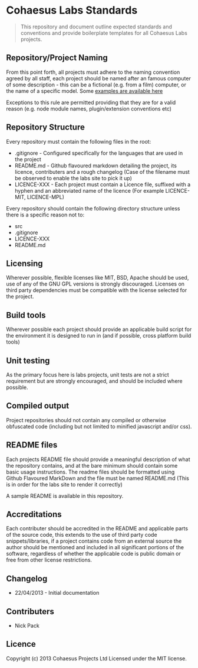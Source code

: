 Cohaesus Labs Standards
=======================
> This repository and document outline expected standards and conventions and provide boilerplate templates for all Cohaesus Labs projects.

## Repository/Project Naming
From this point forth, all projects must adhere to the naming convention agreed by all staff, each project should be named after an famous computer of some description - this can be a fictional (e.g. from a film) computer, or the name of a specific model. Some [examples are available here](http://namingschemes.com/Psychotic_Computers)

Exceptions to this rule are permitted providing that they are for a valid reason (e.g. node module names, plugin/extension conventions etc)

## Repository Structure
Every repository must contain the following files in the root:

* .gitignore - Configured specifically for the languages that are used in the project
* README.md - Github flavoured markdown detailing the project, its licence, contributers and a rough changelog (Case of the filename must be observed to enable the labs site to pick it up)
* LICENCE-XXX - Each project must contain a Licence file, suffixed with a hyphen and an abbreviated name of the licence (For example LICENCE-MIT, LICENCE-MPL)

Every repository should contain the following directory structure unless there is a specific reason not to:
* src
* .gitignore
* LICENCE-XXX
* README.md

## Licensing
Wherever possible, flexible licenses like MIT, BSD, Apache should be used, use of any of the GNU GPL versions is strongly discouraged.
Licenses on third party dependencies must be compatible with the license selected for the project.

## Build tools
Wherever possible each project should provide an applicable build script for the environment it is designed to run in (and if possible, cross platform build tools)

## Unit testing
As the primary focus here is labs projects, unit tests are not a strict requirement but are strongly encouraged, and should be included where possible.

## Compiled output
Project repositories should not contain any compiled or otherwise obfuscated code (including but not limited to minified javascript and/or css).

## README files
Each projects README file should provide a meaningful description of what the repository contains, and at the bare minimum should contain some basic usage instructions.
The readme files should be formatted using Github Flavoured MarkDown and the file must be named README.md (This is in order for the labs site to render it correctly)

A sample README is available in this repository.

## Accreditations
Each contributer should be accredited in the README and applicable parts of the source code, this extends to the use of third party code snippets/libraries, if a project contains code from an external source the author should be mentioned and included in all significant portions of the software, regardless of whether the applicable code is public domain or free from other license restrictions.

## Changelog
* 22/04/2013 - Initial documentation

## Contributers
* Nick Pack

## Licence
Copyright (c) 2013 Cohaesus Projects Ltd 
Licensed under the MIT license.	